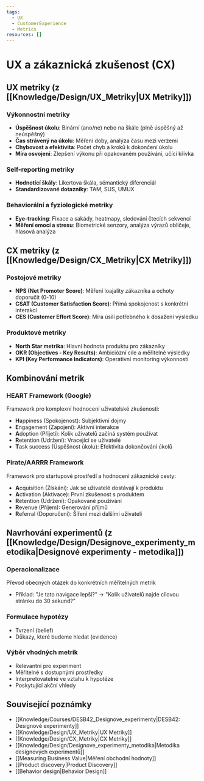 ```yaml
---
tags:
  - UX
  - CustomerExperience
  - Metrics
resources: []
---
```

# UX a zákaznická zkušenost (CX)

## UX metriky (z [[Knowledge/Design/UX_Metriky|UX Metriky]])

### Výkonnostní metriky
- **Úspěšnost úkolu**: Binární (ano/ne) nebo na škále (plně úspěšný až neúspěšný)
- **Čas strávený na úkolu**: Měření doby, analýza času mezi verzemi
- **Chybovost a efektivita**: Počet chyb a kroků k dokončení úkolu
- **Míra osvojení**: Zlepšení výkonu při opakovaném používání, učící křivka

### Self-reporting metriky
- **Hodnotící škály**: Likertova škála, sémantický diferenciál
- **Standardizované dotazníky**: TAM, SUS, UMUX

### Behaviorální a fyziologické metriky
- **Eye-tracking**: Fixace a sakády, heatmapy, sledování čtecích sekvencí
- **Měření emocí a stresu**: Biometrické senzory, analýza výrazů obličeje, hlasová analýza

## CX metriky (z [[Knowledge/Design/CX_Metriky|CX Metriky]])

### Postojové metriky
- **NPS (Net Promoter Score)**: Měření loajality zákazníka a ochoty doporučit (0-10)
- **CSAT (Customer Satisfaction Score)**: Přímá spokojenost s konkrétní interakcí
- **CES (Customer Effort Score)**: Míra úsilí potřebného k dosažení výsledku

### Produktové metriky
- **North Star metrika**: Hlavní hodnota produktu pro zákazníky
- **OKR (Objectives - Key Results)**: Ambiciózní cíle a měřitelné výsledky
- **KPI (Key Performance Indicators)**: Operativní monitoring výkonnosti

## Kombinování metrik

### HEART Framework (Google)
Framework pro komplexní hodnocení uživatelské zkušenosti:
- **H**appiness (Spokojenost): Subjektivní dojmy
- **E**ngagement (Zapojení): Aktivní interakce
- **A**doption (Přijetí): Kolik uživatelů začíná systém používat
- **R**etention (Udržení): Vracející se uživatelé
- **T**ask success (Úspěšnost úkolu): Efektivita dokončování úkolů

### Pirate/AARRR Framework
Framework pro startupové prostředí a hodnocení zákaznické cesty:
- **A**cquisition (Získání): Jak se uživatelé dostávají k produktu
- **A**ctivation (Aktivace): První zkušenost s produktem
- **R**etention (Udržení): Opakované používání
- **R**evenue (Příjem): Generování příjmů
- **R**eferral (Doporučení): Šíření mezi dalšími uživateli

## Navrhování experimentů (z [[Knowledge/Design/Designove_experimenty_metodika|Designové experimenty - metodika]])

### Operacionalizace
Převod obecných otázek do konkrétních měřitelných metrik
- Příklad: "Je tato navigace lepší?" → "Kolik uživatelů najde cílovou stránku do 30 sekund?"

### Formulace hypotézy
- Tvrzení (belief)
- Důkazy, které budeme hledat (evidence)

### Výběr vhodných metrik
- Relevantní pro experiment
- Měřitelné s dostupnými prostředky
- Interpretovatelné ve vztahu k hypotéze
- Poskytující akční vhledy

## Související poznámky
- [[Knowledge/Courses/DESB42_Designove_experimenty|DESB42: Designové experimenty]]
- [[Knowledge/Design/UX_Metriky|UX Metriky]]
- [[Knowledge/Design/CX_Metriky|CX Metriky]]
- [[Knowledge/Design/Designove_experimenty_metodika|Metodika designových experimentů]]
- [[Measuring Business Value|Měření obchodní hodnoty]]
- [[Product discovery|Product Discovery]]
- [[Behavior design|Behavior Design]]
